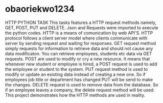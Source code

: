 # obaoriekwo1234
HTTP PYTHON TASK
This tasks features a HTTP request methods namely, GET, POST, PUT and DELETE. Json and Requests were imported to execute the python codes. HTTP is a means of comunication by web API'S. HTTP protocol follows a client server model where clients communicate with server by sending request and waiting for responses. GET request method simply requests for information to retrieve data and should not cause any data modificaton. You can retrieve employees, students etc data via GET requests. POST are used to modify or cry a new resource. It means that whenever new student or employee is hired, a POST request is used to add the employee or student to the system. PUT request method is used to modify or update an existing data instead of creating a new one. So if employees  job title or department has changed PUT will be send to make the changes. DELETE request is used to remove data from the database. So if an employee leaves a company, the delete request method will be used. This project demonstrates how the HTTP methods are used in reality.
